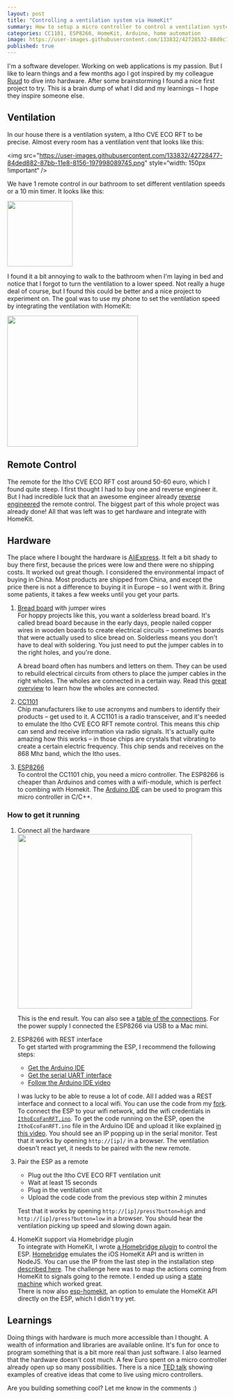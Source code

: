 ```yaml
---
layout: post
title: "Controlling a ventilation system via HomeKit"
summary: How to setup a micro controller to control a ventilation system and integrate it with Apple HomeKit. 
categories: CC1101, ESP8266, HomeKit, Arduino, home automation
image: https://user-images.githubusercontent.com/133832/42728532-88d9c7ca-87bc-11e8-949c-bb504732fc68.JPG
published: true
---
```


I'm a software developer. Working on web applications is my passion. But I like to learn things and a few months ago I got inspired by my colleague [Ruud](https://twitter.com/Ruud_) to dive into hardware. After some brainstorming I found a nice first project to try. This is a brain dump of what I did and my learnings – I hope they inspire someone else.

## Ventilation
In our house there is a ventilation system, a Itho CVE ECO RFT to be precise. Almost every room has a ventilation vent that looks like this:
		
<img src="https://user-images.githubusercontent.com/133832/42728477-84ded882-87bb-11e8-8156-197998089745.png" style=“width: 150px !important“ />

We have 1 remote control in our bathroom to set different ventilation speeds or a 10 min timer. It looks like this:

<img src="https://user-images.githubusercontent.com/133832/42728478-84fa96f8-87bb-11e8-83e4-32b392a461b0.jpg" width="150" />

I found it a bit annoying to walk to the bathroom when I'm laying in bed and notice that I forgot to turn the ventilation to a lower speed. Not really a huge deal of course, but I found this could be better and a nice project to experiment on. The goal was to use my phone to set the ventilation speed by integrating the ventilation with HomeKit: 

<img src="https://user-images.githubusercontent.com/133832/31438701-81256bf4-ae89-11e7-8c5c-a3c1d5d4d4c5.png" width="300" />

## Remote Control
The remote for the Itho CVE ECO RFT cost around 50-60 euro, which I found quite steep. I first thought I had to buy one and reverse engineer it. But I had incredible luck that an awesome engineer already [reverse engineered](https://www.progz.nl/homeautomation/2014/12/29/reverse-engineering-remote-itho-cve-eco-rft-part-1/) the remote control. The biggest part of this whole project was already done! All that was left was to get hardware and integrate with HomeKit. 

## Hardware
The place where I bought the hardware is [AliExpress](https://www.aliexpress.com/). It felt a bit shady to buy there first, because the prices were low and there were no shipping costs. It worked out great though. I considered the environmental impact of buying in China. Most products are shipped from China, and except the price there is not a difference to buying it in Europe – so I went with it. Bring some patients, it takes a few weeks until you get your parts. 

1. [Bread board](https://www.aliexpress.com/item/MB102-Breadboard-power-module-MB-102-830-points-Solderless-Prototype-Bread-board-kit-65-Flexible-jumper/32690555189.html?spm=a2g0s.9042311.0.0.27424c4dprEHhP) with jumper wires<br/>
    For hoppy projects like this, you want a solderless bread board. It's called bread board because in the early days, people nailed copper wires in wooden boards to create electrical circuits – sometimes boards that were actually used to slice bread on. Solderless means you don't have to deal with soldering. You just need to put the jumper cables in to the right holes, and you're done. 

    A bread board often has numbers and letters on them. They can be used to rebuild electrical circuits from others to place the jumper cables in the right wholes. The wholes are connected in a certain way. Read this [great overview](https://www.sciencebuddies.org/science-fair-projects/references/how-to-use-a-breadboard#holes) to learn how the wholes are connected. 
    
2. [CC1101](https://www.aliexpress.com/item/1pc-E07-868MS10-CC1101-868MHz-SPI-Transceiver-rf-Module-CDSENET-Wireless-Receiver-868-MHz-for-Arduino/32800599482.html?spm=a2g0s.9042311.0.0.27424c4dprEHhP)<br/>
   Chip manufacturers like to use acronyms and numbers to identify their products – get used to it. A CC1101 is a radio transceiver, and it's needed to emulate the Itho CVE ECO RFT remote control. This means this chip can send and receive information via radio signals. It's actually quite amazing how this works – in those chips are crystals that vibrating to create a certain electric frequency. This chip sends and receives on the 868 Mhz band, which the Itho uses. 

3. [ESP8266](https://www.aliexpress.com/item/ESP8266-ESP-12-NodeMCU-Lua-WiFi-Internet-Things-Development-Board/32368848967.html?spm=a2g0s.9042311.0.0.27424c4ddIBWwT)<br/> 
    To control the CC1101 chip, you need a micro controller. The ESP8266 is cheaper than Arduinos and comes with a wifi-module, which is perfect to combing with Homekit. The [Arduino IDE](https://www.arduino.cc/en/Main/Software) can be used to program this micro controller in C/C++. 

### How to get it running
1. Connect all the hardware<br/>
    <img src="https://user-images.githubusercontent.com/133832/42728532-88d9c7ca-87bc-11e8-949c-bb504732fc68.JPG" width="400"/>  

    This is the end result. You can also see a [table of the connections](https://github.com/adri/IthoEcoFanRFT). For the power supply I connected the ESP8266 via USB to a Mac mini. 
   
2. ESP8266 with REST interface<br/>
    To get started with programming the ESP, I recommend the following steps:
    - [Get the Arduino IDE](https://www.arduino.cc/en/Main/Software)
    - [Get the serial UART interface](https://www.silabs.com/products/development-tools/software/usb-to-uart-bridge-vcp-drivers) 
    - [Follow the Arduino IDE video](https://www.youtube.com/watch?v=G6CqvhXpBKM)
      
    I was lucky to be able to reuse a lot of code. All I added was a REST interface and connect to a local wifi. You can use the code from my [fork](https://github.com/adri/IthoEcoFanRFT). To connect the ESP to your wifi network, add the wifi credentials in [`IthoEcoFanRFT.ino`](https://github.com/adri/IthoEcoFanRFT/blob/master/IthoEcoFanRFT.ino#L35-L36). To get the code running on the ESP, open the `IthoEcoFanRFT.ino` file in the Arduino IDE and upload it like explained [in this video](https://www.youtube.com/watch?v=m2fEXhl70OY). You should see an IP popping up in the serial monitor. Test that it works by opening `http://[ip]/` in a browser. The ventilation doesn't react yet, it needs to be paired with the new remote.
    
3. Pair the ESP as a remote 
    - Plug out the Itho CVE ECO RFT ventilation unit
    - Wait at least 15 seconds
    - Plug in the ventilation unit  
    - Upload the code code from the previous step within 2 minutes
      
    Test that it works by opening `http://[ip]/press?button=high` and `http://[ip]/press?button=low` in a browser. You should hear the ventilation picking up speed and slowing down again.
    
3. HomeKit support via Homebridge plugin<br/> 
    To integrate with HomeKit, I wrote [a Homebridge plugin](https://github.com/adri/homebridge-itho-cve-eco-rft) to control the ESP. [Homebridge](https://github.com/nfarina/homebridge) emulates the iOS HomeKit API and is written in NodeJS. You can use the IP from the last step in the installation step [described here](https://github.com/adri/homebridge-itho-cve-eco-rft). The challenge here was to map the actions coming from HomeKit to signals going to the remote. I ended up using a [state machine](https://github.com/adri/homebridge-itho-cve-eco-rft/blob/master/index.js#L105-L121) which worked great.  
    There is now also [esp-homekit](https://github.com/maximkulkin/esp-homekit), an option to emulate the HomeKit API directly on the ESP, which I didn't try yet. 

## Learnings
Doing things with hardware is much more accessible than I thought. A wealth of information and libraries are available online. It's fun for once to program something that is a bit more real than just software. I also learned that the hardware doesn't cost much. A few Euro spent on a micro controller already open up so many possibilities. There is a nice [TED talk](https://www.youtube.com/watch?v=UoBUXOOdLXY) showing examples of creative ideas that come to live using micro controllers. 

Are you building something cool? Let me know in the comments :)
